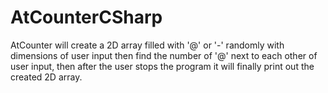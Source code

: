 # AtCounterCSharp
AtCounter will create a 2D array filled with '@' or '-' randomly with dimensions of user input then find the number of '@' next to each other of user input, then after the user stops the program it will finally print out the created 2D array.
